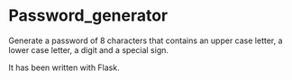 # Password_generator

Generate a password of 8 characters that contains an upper case letter, a lower case letter, a digit and a special sign.

It has been written with Flask.
